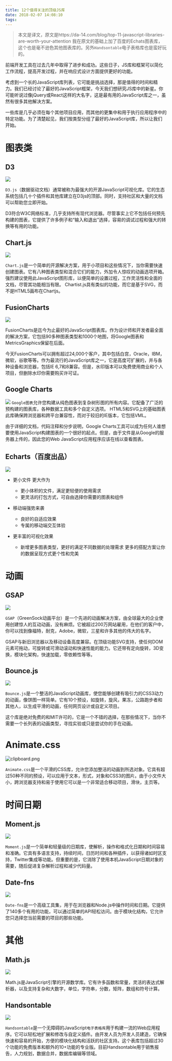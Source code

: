 ```yaml
---
title: 12个值得关注的顶级JS库
date: 2018-02-07 14:08:10
tags:
---
```


> 本文是译文，原文是https://da-14.com/blog/top-11-javascript-libraries-are-worth-your-attention
> 我在原文的基础上加了百度的Echats图表库，这个也是毫不逊色其他图表库的。另外`Handsontable`电子表格库也是蛮好玩的。

前端开发工具在过去几年中取得了进步和成功。这些日子，JS库和框架可以简化工作流程，提高开发过程，并在响应式设计方面提供更好的功能。

考虑到一个长的JavaScript库列表，它可能是挑战选择，那是值得的时间和精力。我们已经讨论了最好的JavaScript框架，今天我们想研究JS库中的新星。你可能听说过像jQuery或React这样的大名字，这是最有用的JavaScript库之一，虽然有很多其他解决方案。

一些库是几乎必须在每个其他项目应用，而其他的更集中和用于执行应用程序中的特定功能。为了清楚起见，我们按类型分组了最好的JavaScript库，所以让我们开始。

# 图表类
## D3

![](http://p3alsaatj.bkt.clouddn.com/20180207140915_vcI4lr_Screenshot.jpeg)

`D3.js`（数据驱动文档）通常被称为最强大的开源JavaScript可视化库。它的生态系统包括几十个插件和其他库建立在D3js的顶部。同时，支持社区和大量的文档可以帮助您立即开始。

D3符合W3C网络标准，几乎支持所有现代浏览器。尽管事实上它不包括任何预先构建的图表，它提供了许多例子和“输入和退出”选择，容易的调试过程和强大的转换等有用的功能。

## Chart.js

![](http://p3alsaatj.bkt.clouddn.com/20180207140930_ZnxYmL_Screenshot.jpeg)

`Chart.js`是一个简单的开源解决方案，用于小项目和这些情况下，当你需要快速创建图表。它有八种图表类型和混合它们的能力，外加令人惊叹的动画选项开箱。强烈建议使用此JavaScript图形库，以便简单的设置过程，工作灵活性和全面的文档，尽管其功能相当有限。 Chartist.js具有类似的功能，而它是基于SVG，而不是HTML5画布在Chartjs。

## FusionCharts

![](http://p3alsaatj.bkt.clouddn.com/20180207140946_mjOHvG_Screenshot.jpeg)

FusionCharts是迄今为止最好的JavaScript图表库。作为设计师和开发者最全面的解决方案，它包括90多种图表类型和1000个地图，将Google图表和MetricsGraphics保留在后面。

今天FusionCharts可以拥有超过24,000个客户，其中包括白宫，Oracle，IBM，微软，谷歌等等。作为最流行的JavaScript库之一，它是高度可扩展的，并与各种设备和浏览器，包括IE 6,7和8兼容。但是，水印版本可以免费使用商业和个人项目，但删除水印你需要购买许可证。

## Google Charts


![](http://p3alsaatj.bkt.clouddn.com/20180207141002_vvosw1_Screenshot.jpeg)
`Google图表`允许您构建从纯色图表到复杂树形图的所有内容。它配备了广泛的预构建的图表库，各种数据工具和多个自定义选项。 HTML5和SVG上的基础图表​​此库确保跨浏览器和跨平台兼容性，而对于较旧的IE版本，它包括VML。

由于详细的文档，代码注释和分步说明，Google Charts工具可以成为任何人谁想要使用JavaScript构建图表的一个很好的起点。但是，由于文件是从Google的服务器上传的，因此您的Web JavaScript应用程序应该在线以查看图表。

## Echarts（百度出品）
![](http://p3alsaatj.bkt.clouddn.com/20180207141017_bXZ0zq_Screenshot.jpeg)
- 更小文件 更大作为

    - 更小体积的文件，满足更轻便的使用需求
    - 更灵活的打包方式，可自由选择你需要的图表和组件

- 移动端强势来袭

    - 良好的自适应效果
    - 专属的移动端交互体验

- 更丰富的可视化效果
    - 新增更多图表类型，更好的满足不同数据的处理需求 更多的搭配方案让你的数据呈现方式更个性和完美

# 动画
## GSAP

![](http://p3alsaatj.bkt.clouddn.com/20180207141045_LW91oF_Screenshot.jpeg)

`GSAP`（GreenSock动画平台）是一个先进的动画解决方案，由全球最大的企业使用创建惊人的互动动画，没有麻烦。它被超过200万网站雇用，在他们的客户中，你可以找到像福特，耐克，Adobe，微软，三星和许多其他的伟大的名字。

GSAP与新旧浏览器以及移动设备高度兼容。在顶级功能SVG支持，使任何DOM元素可拖动，可旋转或可滑动滚动和快速性能的能力。它还带有定向旋转，3D变换，模块化架构，快速加载，零依赖性等等。

## Bounce.js

![](http://p3alsaatj.bkt.clouddn.com/20180207141103_qmxThj_Screenshot.jpeg)

`Bounce.js`是一个整洁的JavaScript动画库，使您能够创建有吸引力的CSS3动力的动画，像饼图一样简单。它有10个预设，如旋转，旋风，果冻，公路跑步者和其他人，以生成平滑的动画，任何网页设计或自定义项目。

这个库是绝对免费的和MIT许可的，它是一个不错的选择，在那些情况下，当你不需要一个长列表的动画类型，寻找实验或只是尝试你的手在动画。

# Animate.css

![clipboard.png](/img/bVI7Av)

`Animate.css`是一个平滑的CSS库，允许您添加整洁的动画到所选对象。它具有超过50种不同的预设，可以应用于文本，形式，对象和CSS3的图片。由于小文件大小，跨浏览器支持和易于使用它可以是一个非常适合移动项目，滑块，主页等。

# 时间日期
## Moment.js

![](http://p3alsaatj.bkt.clouddn.com/20180207141151_MuJJGe_Screenshot.jpeg)

`Moment.js`是一个简单和轻量级的日期库，使解析，操作和格式化日期和时间容易和准确。它具有多语言支持，持续时间，日历时间和各种插件，以获得诸如时区支持，Twitter集成等功能。但重要的是，它消除了使用本机JavaScript日期对象的需要，随后促进复杂解析过程和减少代码量。

## Date-fns

![](http://p3alsaatj.bkt.clouddn.com/20180207141209_nLE7jE_Screenshot.jpeg)

`Date-fns`是一个高级工具集，用于在浏览器和Node.js中操作时间和日期。它提供了140多个有用的功能，可以通过简单的API轻松访问。由于模块化结构，它允许您只选择您当前需要的项目的那些功能。

# 其他
## Math.js


![](http://p3alsaatj.bkt.clouddn.com/20180207141231_eEfaRZ_Screenshot.jpeg)


Math.js是JavaScript引擎的开源数学库。它有许多函数和常量，灵活的表达式解析器，以及支持复杂和大数字，单位，字符串，分数，矩阵，数组和符号计算。

## Handsontable

![](http://p3alsaatj.bkt.clouddn.com/20180207141247_GqNwF8_Screenshot.jpeg)

`Handsontable`是一个无障碍的JavaScript`电子表格库`用于构建一流的Web应用程序。它可以轻松地扩展和修改与自定义插件。由开发人员为开发人员建造，它确保快速和容易的开始，方便的模块化结构和活跃的社区支持。这个表库包括超过30个功能的免费版本和额外的10+功能的专业版。目前Handsontable用于销售报告，人力规划，数据合并，数据库编辑等领域。


  [1]: /img/bVI7Ev

> 